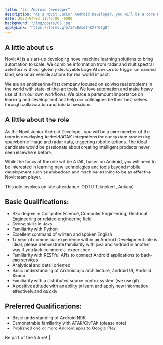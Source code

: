 ```yaml
---
title: "Jr. Android Developer"
description: "As a Novit Junior Android Developer, you will be a core member of the team in developing Android/ATAK integrations for our system processing spaceborne image and radar data, triggering robotic actions. The ideal candidate would be passionate about creating intelligent products never seen elsewhere before. You must be a team player and deeply interested in learning new techologies and self-improving to succeed in this role. This role involves on-site attendance. (ODTU Teknokent, Ankara)"
date: 2023-04-03 11:46:00 -0000
background: '/img/posts/05.jpg'
applyLink: "https://forms.gle/z4wRAxefhKX74Gtg8"
---
```


## A little about us

Novit.AI is a start-up developing novel machine learning solutions to bring automation to scale. We combine information from radar and multispectral satellites with our globally deployable Edge AI devices to trigger unmanned land, sea or air vehicle actions for real world impact.

We are an engineering-first company focused on solving real problems in the world with state-of-the-art tools. We love automation and make heavy use of it in our own workflows. We place a paramount importance on learning and development and help our colleagues be their best selves through collaboration and tutorial sessions.

## A little about the role

As the Novit Junior Android Developer, you will be a core member of the team in developing Android/ATAK integrations for our system processing spaceborne image and radar data, triggering robotic actions. The ideal candidate would be passionate about creating intelligent products never seen elsewhere before.

While the focus of the role will be ATAK, based on Android, you will need to be interested in learning new technologies and tools beyond mobile development such as embedded and machine learning to be an effective Novit team player.

This role involves on-site attendance (ODTU Teknokent, Ankara)

## Basic Qualifications:

* BSc degree in Computer Science, Computer Engineering, Electrical Engineering or related engineering field
* Strong skills in Java
* Familiarity with Python
* Excellent command of written and spoken English
* 1+ year of commercial experience within an Android Development role is ideal, please demonstrate familiarity with java and android in another way if you lack commercial experience
* Familiarity with RESTful APIs to connect Android applications to back-end services
* Analytical and detail oriented
* Basic understanding of Android app architecture, Android UI, Android Studio
* Familiarity with a distributed source control system (we use git)
* A positive attitude with an ability to learn and apply new information effectively and quickly

## Preferred Qualifications:

* Basic understanding of Android NDK
* Demonstrable familiarity with ATAK/CivTAK (please note)
* Published one or more Android apps to Google Play

Be part of the future! 🚀

